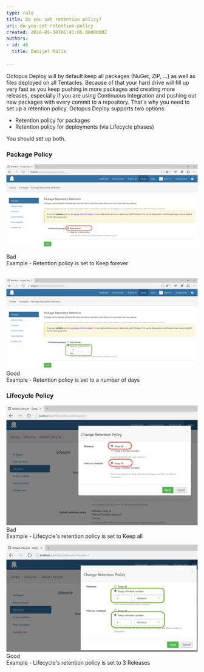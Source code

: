 ```yaml
---
type: rule
title: Do you set retention policy?
uri: do-you-set-retention-policy
created: 2016-05-30T06:41:05.0000000Z
authors:
- id: 46
  title: Danijel Malik

---
```


Octopus Deploy will by default keep all packages (NuGet, ZIP, …) as well as files deployed on all Tentacles. Because of that your hard drive will fill up very fast as you keep pushing in more packages and creating more releases, especially if you are using Continuous Integration and pushing out new packages with every commit to a repository.
   That's why you need to set up a retention policy. Octopus Deploy supports two options:

- Retention policy for packages
- Retention policy for deployments (via Lifecycle phases)

You should set up both.



### Package Policy​





![](2016-05-30_15-00-04.png)

​Bad<br>Example - Retention policy is set to Keep forever​​
​​

​​
![](2016-05-30_15-00-29.png)
​Good<br>Example - Retention policy is set to a number of days​
​

### Lifecycle Policy



![](2016-05-30_15-01-55.png)
Bad<br>Example - Lifecycle's retention policy is set to Keep all​
​​


![](2016-05-30_15-49-37.png)
​Good<br>Example - Lifecycle's retention policy is set to 3 Releases
